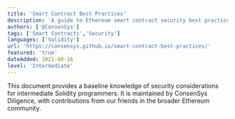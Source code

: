 ```yaml
---
title: 'Smart Contract Best Practices'
description: 'A guide to Ethereum smart contract security best practices'
authors: ['@ConsenSys']
tags: ['Smart Contracts','Security']
languages: ['Solidity']
url: 'https://consensys.github.io/smart-contract-best-practices/'
featured: 'true'
dateAdded: 2021-08-16
level: 'Intermediate'
---
```


This document provides a baseline knowledge of security considerations for intermediate Solidity programmers. It is maintained by ConsenSys Diligence, with contributions from our friends in the broader Ethereum community.